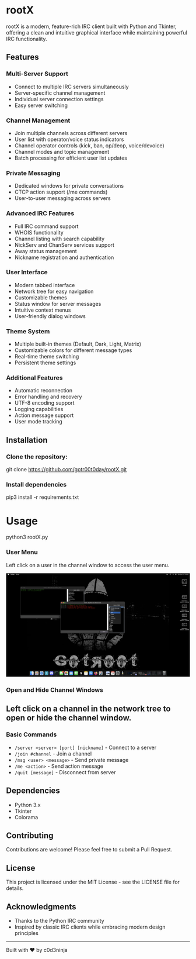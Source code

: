 # rootX
rootX is a modern, feature-rich IRC client built with Python and Tkinter, offering a clean and intuitive graphical interface while maintaining powerful IRC functionality.

## Features

### Multi-Server Support
- Connect to multiple IRC servers simultaneously
- Server-specific channel management
- Individual server connection settings
- Easy server switching

### Channel Management
- Join multiple channels across different servers
- User list with operator/voice status indicators
- Channel operator controls (kick, ban, op/deop, voice/devoice)
- Channel modes and topic management
- Batch processing for efficient user list updates

### Private Messaging
- Dedicated windows for private conversations
- CTCP action support (/me commands)
- User-to-user messaging across servers

### Advanced IRC Features
- Full IRC command support
- WHOIS functionality
- Channel listing with search capability
- NickServ and ChanServ services support
- Away status management
- Nickname registration and authentication

### User Interface
- Modern tabbed interface
- Network tree for easy navigation
- Customizable themes
- Status window for server messages
- Intuitive context menus
- User-friendly dialog windows

### Theme System
- Multiple built-in themes (Default, Dark, Light, Matrix)
- Customizable colors for different message types
- Real-time theme switching
- Persistent theme settings

### Additional Features
- Automatic reconnection
- Error handling and recovery
- UTF-8 encoding support
- Logging capabilities
- Action message support
- User mode tracking

## Installation

### Clone the repository:

git clone https://github.com/gotr00t0day/rootX.git

### Install dependencies

pip3 install -r requirements.txt

# Usage

python3 rootX.py

### User Menu

Left click on a user in the channel window to access the user menu.

![User Menu](user_menu.png)

### Open and Hide Channel Windows

Left click on a channel in the network tree to open or hide the channel window.
---

### Basic Commands
- `/server <server> [port] [nickname]` - Connect to a server
- `/join #channel` - Join a channel
- `/msg <user> <message>` - Send private message
- `/me <action>` - Send action message
- `/quit [message]` - Disconnect from server

## Dependencies
- Python 3.x
- Tkinter
- Colorama

## Contributing
Contributions are welcome! Please feel free to submit a Pull Request.

## License
This project is licensed under the MIT License - see the LICENSE file for details.

## Acknowledgments
- Thanks to the Python IRC community
- Inspired by classic IRC clients while embracing modern design principles

---
Built with ❤️ by c0d3ninja



